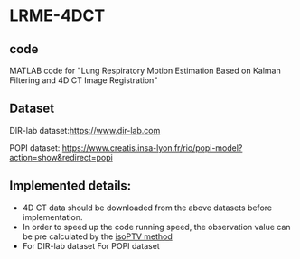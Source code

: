 # LRME-4DCT

## code

MATLAB code for "Lung Respiratory Motion Estimation Based on Kalman Filtering and 4D CT Image Registration"

## Dataset

DIR-lab dataset:https://www.dir-lab.com

POPI dataset: https://www.creatis.insa-lyon.fr/rio/popi-model?action=show&redirect=popi

## Implemented details:

- 4D CT data should be downloaded from the above datasets before implementation.
- In order to speed up the code running speed, the observation value can be pre calculated by the [isoPTV method](https://github.com/visva89/pTVreg)
- For DIR-lab dataset For POPI dataset
